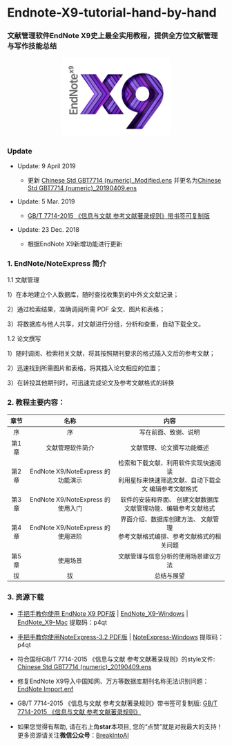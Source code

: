 # Endnote-X9-tutorial-hand-by-hand
### 文献管理软件EndNote X9史上最全实用教程，提供全方位文献管理与写作技能总结
<div align="center">
<img src="./resource/picture/EndNote_X9_Logo.png" height=20% width=50% >
</div>

### Update

- Update: 9 April 2019
  - 更新 [Chinese Std GBT7714 (numeric)_Modified.ens](https://github.com/wanzhenchn/EndNote_Tutorial_Hand_by_Hand/tree/master/resource) 
  并更名为[Chinese Std GBT7714 (numeric)_20190409.ens](https://github.com/wanzhenchn/EndNote_Tutorial_Hand_by_Hand/blob/master/resource/Chinese%20Std%20GBT7714%20(numeric)_20190409.ens)
  
- Update: 5 Mar. 2019
  - [GB/T 7714-2015 《信息与文献 参考文献著录规则》带书签可复制版](https://github.com/wanzhenchn/EndNote_Tutorial_Hand_by_Hand/blob/master/resource/%E3%80%90GBT7714-2015%E3%80%91%E3%80%8A%E4%BF%A1%E6%81%AF%E4%B8%8E%E6%96%87%E7%8C%AE%20%E5%8F%82%E8%80%83%E6%96%87%E7%8C%AE%E8%91%97%E5%BD%95%E8%A7%84%E5%88%99%E3%80%8B%E5%B8%A6%E4%B9%A6%E7%AD%BE%E5%8F%AF%E5%A4%8D%E5%88%B6%E7%89%88.pdf)

- Update: 23 Dec. 2018
  - 根据EndNote X9新增功能进行更新

### 1. EndNote/NoteExpress 简介
1.1 文献管理

1）在本地建立个人数据库，随时查找收集到的中外文文献记录；

2）通过检索结果，准确调阅所需 PDF 全文、图片和表格；

3）将数据库与他人共享，对文献进行分组，分析和查重，自动下载全文。


1.2 论文撰写

1）随时调阅、检索相关文献，将其按照期刊要求的格式插入文后的参考文献；

2）迅速找到所需图片和表格，将其插入论文相应的位置；

3）在转投其他期刊时，可迅速完成论文及参考文献格式的转换


### 2. 教程主要内容：

| 章节 | 名称 | 内容 |
|:----------:|:------------------------:|:----------------------------------:|
| 序 | 序 | 写在前面、致谢、说明 |
| 第1章 | 文献管理软件简介 | 文献管理、论文撰写功能概述  | 
| 第2章 | EndNote X9/NoteExpress 的功能演示 | 检索和下载文献、利用软件实现快速阅读<br>利用星标来快速筛选文献、自动下载全文 编辑参考文献格式 |
| 第3章 | EndNote X9/NoteExpress 的使用入门  | 软件的安装和界面、 创建文献数据库<br>文献管理功能、编辑参考文献格式|
| 第4章 | EndNote X9/NoteExpress 的使用进阶 | 界面介绍、数据库创建方法、 文献管理<br>参考文献格式编排、参考文献格式的相关问题|
| 第5章 | 使用场景 | 文献管理与信息分析的使用场景建议方法 |
| 拔 | 拔 | 总结与展望 |

### 3. 资源下载
- [手把手教你使用 EndNote X9 PDF版](https://github.com/wanzhenchn/EndNote_Tutorial_Hand_by_Hand/releases) | [EndNote_X9-Windows](https://pan.baidu.com/s/1IKBxzPD65Ua41EXQP651UQ) | [EndNote_X9-Mac](https://pan.baidu.com/s/1IKBxzPD65Ua41EXQP651UQ) 提取码：p4qt
- [手把手教你使用NoteExpress-3.2 PDF版](https://github.com/wanzhenchn/EndNote_Tutorial_Hand_by_Hand/releases) | [NoteExpress-Windows](https://pan.baidu.com/s/1IKBxzPD65Ua41EXQP651UQ) 提取码：p4qt
- 符合国标GB/T 7714-2015 《信息与文献 参考文献著录规则》的style文件: [Chinese Std GBT7714 (numeric)_20190409.ens](https://github.com/wanzhenchn/EndNote_Tutorial_Hand_by_Hand/tree/master/resource)
- 修复EndNote X9导入中国知网、万方等数据库期刊名称无法识别问题：[EndNote Import.enf](https://github.com/wanzhenchn/EndNote_Tutorial_Hand_by_Hand/tree/master/resource)

- GB/T 7714-2015 《信息与文献 参考文献著录规则》带书签可复制版: [GB/T 7714-2015 《信息与文献 参考文献著录规则》](https://github.com/wanzhenchn/EndNote_Tutorial_Hand_by_Hand/blob/master/resource/%E3%80%90GBT7714-2015%E3%80%91%E3%80%8A%E4%BF%A1%E6%81%AF%E4%B8%8E%E6%96%87%E7%8C%AE%20%E5%8F%82%E8%80%83%E6%96%87%E7%8C%AE%E8%91%97%E5%BD%95%E8%A7%84%E5%88%99%E3%80%8B%E5%B8%A6%E4%B9%A6%E7%AD%BE%E5%8F%AF%E5%A4%8D%E5%88%B6%E7%89%88.pdf)
- 如果您觉得有帮助, 请在右上角**star**本项目, 您的“点赞”就是对我最大的支持！ 更多资源请关注**微信公众号**：[BreakIntoAI](https://weixin.sogou.com/weixin?type=1&s_from=input&query=BreakIntoAI&ie=utf8&_sug_=n&_sug_type_=)
